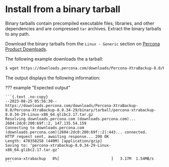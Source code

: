 <!--
update example
20230818
--->

# Install from a binary tarball

Binary tarballs contain precompiled executable files, libraries, and other dependencies and are
compressed `tar` archives. Extract the binary tarballs to any path.

Download the binary tarballs from the `Linux - Generic` section on [Percona Product Downloads](https://www.percona.com/downloads/).

The following example downloads the a tarball:

```{.bash data-prompt="$"}
$ wget https://downloads.percona.com/downloads/Percona-XtraBackup-8.0/Percona-XtraBackup-8.0.34-29/binary/tarball/percona-xtrabackup-8.0.34-29-Linux-x86_64.glibc2.17.tar.gz
```

The output displays the following information:

??? example "Expected output"

    ```{.text .no-copy}
    --2023-08-25 05:56:30--  https://downloads.percona.com/downloads/Percona-XtraBackup-8.0/Percona-XtraBackup-8.0.34-29/binary/tarball/percona-xtrabackup-8.0.34-29-Linux-x86_64.glibc2.17.tar.gz
    Resolving downloads.percona.com (downloads.percona.com)... 2604:2dc0:200:69f::2, 147.135.54.159
    Connecting to downloads.percona.com (downloads.percona.com)|2604:2dc0:200:69f::2|:443... connected.
    HTTP request sent, awaiting response... 200 OK
    Length: 470358258 (449M) [application/gzip]
    Saving to: ‘percona-xtrabackup-8.0.34-29-Linux-x86_64.glibc2.17.tar.gz’

    percona-xtrabackup   0%[                       ]   3.17M  1.54MB/s
    ```

